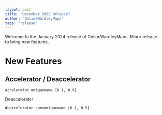 ```yaml
---
layout: post
title: "December 2023 Release"
author: "OnlineWardleyMaps"
tags: "release"
---
```


Welcome to the January 2024 release of OnlineWardleyMaps.  Minor release to bring new features.

# New Features

## Accelerator / Deaccelerator

```
accelerator uniquename [0.1, 0.9]
```

Deaccelerator
```
deaccelerator someuniquename [0.1, 0.9]
```

